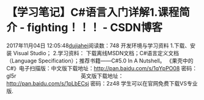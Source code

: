 # 【学习笔记】C#语言入门详解1.课程简介 - fighting！！！ - CSDN博客
2017年11月04日 12:05:48[dujiahei](https://me.csdn.net/dujiahei)阅读数：748
开发环境与学习资料
1.下载、安装 Visual Studio；
2.学习资料： 下载离线MSDN文档；C#语言定义文档（Language Specification）；推荐书籍——C#5.0 In A Nutshell。
《果壳中的C#》电子扫描版：中文版下载地址：http://pan.baidu.com/s/1qYpPO08 密码：gl5r
                                          英文版下载地址：http://pan.baidu.com/s/1pLbECsj 密码：2z48
学生可以在官网免费下载VS专业版.
